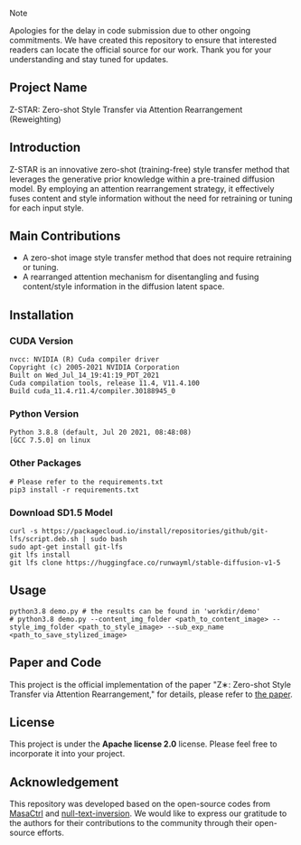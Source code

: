 > [!NOTE]
> Apologies for the delay in code submission due to other ongoing commitments. We have created this repository to ensure that interested readers can locate the official source for our work. Thank you for your understanding and stay tuned for updates.

## Project Name
Z-STAR: Zero-shot Style Transfer via Attention Rearrangement (Reweighting)

## Introduction
Z-STAR is an innovative zero-shot (training-free) style transfer method that leverages the generative prior knowledge within a pre-trained diffusion model. By employing an attention rearrangement strategy, it effectively fuses content and style information without the need for retraining or tuning for each input style.

## Main Contributions
- A zero-shot image style transfer method that does not require retraining or tuning.
- A rearranged attention mechanism for disentangling and fusing content/style information in the diffusion latent space.
  
## Installation
### CUDA Version
```shell
nvcc: NVIDIA (R) Cuda compiler driver
Copyright (c) 2005-2021 NVIDIA Corporation
Built on Wed_Jul_14_19:41:19_PDT_2021
Cuda compilation tools, release 11.4, V11.4.100
Build cuda_11.4.r11.4/compiler.30188945_0
```
### Python Version
```shell
Python 3.8.8 (default, Jul 20 2021, 08:48:08) 
[GCC 7.5.0] on linux
```
### Other Packages
```shell
# Please refer to the requirements.txt
pip3 install -r requirements.txt
```
### Download SD1.5 Model
```shell
curl -s https://packagecloud.io/install/repositories/github/git-lfs/script.deb.sh | sudo bash
sudo apt-get install git-lfs
git lfs install
git lfs clone https://huggingface.co/runwayml/stable-diffusion-v1-5
```

## Usage
```shell
python3.8 demo.py # the results can be found in 'workdir/demo'
# python3.8 demo.py --content_img_folder <path_to_content_image> --style_img_folder <path_to_style_image> --sub_exp_name <path_to_save_stylized_image>
```

## Paper and Code
This project is the official implementation of the paper "Z∗: Zero-shot Style Transfer via Attention Rearrangement," for details, please refer to [the paper](https://arxiv.org/abs/2311.16491).

## License
This project is under the **Apache license 2.0** license. Please feel free to incorporate it into your project.

## Acknowledgement
This repository was developed based on the open-source codes from [MasaCtrl](https://github.com/TencentARC/MasaCtrl) and [null-text-inversion](https://null-text-inversion.github.io/). We would like to express our gratitude to the authors for their contributions to the community through their open-source efforts.
